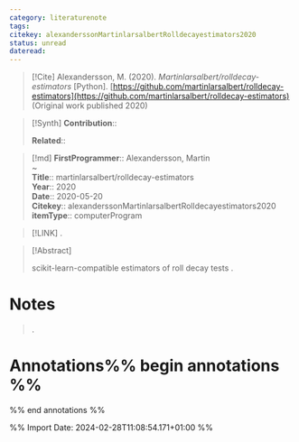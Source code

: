 ```yaml
---
category: literaturenote
tags: 
citekey: alexanderssonMartinlarsalbertRolldecayestimators2020
status: unread
dateread:
---
```


> [!Cite]
> Alexandersson, M. (2020). _Martinlarsalbert/rolldecay-estimators_ [Python]. [https://github.com/martinlarsalbert/rolldecay-estimators](https://github.com/martinlarsalbert/rolldecay-estimators) (Original work published 2020)

>[!Synth]
>**Contribution**:: 
>
>**Related**:: 
>

>[!md]
> **FirstProgrammer**:: Alexandersson, Martin  
~    
> **Title**:: martinlarsalbert/rolldecay-estimators  
> **Year**:: 2020  
> **Date**:: 2020-05-20  
> **Citekey**:: alexanderssonMartinlarsalbertRolldecayestimators2020  
> **itemType**:: computerProgram    

> [!LINK] 
>.

> [!Abstract]
>
> scikit-learn-compatible estimators of roll decay tests
>.
> 
# Notes
>.


# Annotations%% begin annotations %%


%% end annotations %%

%% Import Date: 2024-02-28T11:08:54.171+01:00 %%
